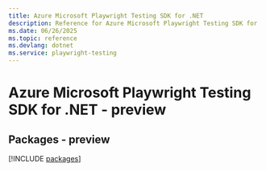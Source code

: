 ```yaml
---
title: Azure Microsoft Playwright Testing SDK for .NET
description: Reference for Azure Microsoft Playwright Testing SDK for .NET
ms.date: 06/26/2025
ms.topic: reference
ms.devlang: dotnet
ms.service: playwright-testing
---
```

# Azure Microsoft Playwright Testing SDK for .NET - preview
## Packages - preview
[!INCLUDE [packages](microsoft-playwright-testing-index.md)]